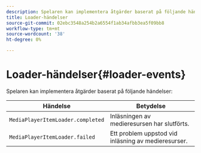 ```yaml
---
description: Spelaren kan implementera åtgärder baserat på följande händelser
title: Loader-händelser
source-git-commit: 02ebc3548a254b2a6554f1ab34afbb3ea5f09bb8
workflow-type: tm+mt
source-wordcount: '38'
ht-degree: 0%

---
```


# Loader-händelser{#loader-events}

Spelaren kan implementera åtgärder baserat på följande händelser:

| Händelse | Betydelse |
|---|---|
| `MediaPlayerItemLoader.completed` | Inläsningen av medieresursen har slutförts. |
| `MediaPlayerItemLoader.failed` | Ett problem uppstod vid inläsning av medieresurser. |
